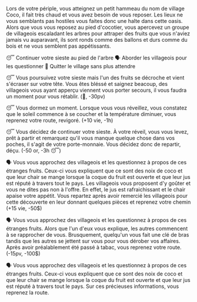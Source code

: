 Lors de votre périple, vous atteignez un petit hammeau du nom de village Coco, il fait très chaud et vous avez besoin de vous reposer. Les lieux ne vous semblants pas hostiles vous faites donc une halte dans cette oasis. Alors que vous vous reposez au pied d'cocotier, vous apercevez un groupe de villageois escaladant les arbres pour attraper des fruits que vous n'aviez jamais vu auparavant, ils sont ronds comme des ballons et durs comme du bois et ne vous semblent pas appétissants. 

😴 Continuer votre sieste au pied de l'arbre
🗣️ Aborder les villageois pour les questionner
🚶 Quitter le village sans plus attendre


😴 Vous poursuivez votre sieste mais l'un des fruits se décroche et vient s'écraser sur votre tête. Vous êtes bléssé et saignez beacoup, des villageois vous ayant apperçu viennent vous porter secours, il vous faudra un moment pour vous rétablir. (🤕, -30pv)

😴 Vous dormez un moment. Lorsque vous vous réveillez, vous constatez que le soleil commence à se coucher et la température diminuer, vous reprenez votre route, revigoré. (+10 vie, -1h)

😴 Vous décidez de continuer votre sieste. À votre réveil, vous vous levez, prêt à partir et remarquez qu'il vous manque quelque chose dans vos poches, il s'agit de votre porte-monnaie. Vous décidez donc de repartir, déçu. (-50 or, -3h 😴)

🗣️ Vous vous approchez des villageois et les questionnez à propos de ces étranges fruits. Ceux-ci vous expliquent que ce sont des noix de coco et que leur chair se mange lorsque la coque du fruit est ouverte et que leur jus est réputé à travers tout le pays. Les villageois vous proposent d'y goûter et vous ne dites pas non à l'offre. En effet, le jus est rafraichissant et le chair apaise votre appétit. Vous repartez après avoir remercié les villageois pour cette découverte en leur donnant quelques pièces et reprenez votre chemin (+15 vie, -50$)

🗣️ Vous vous approchez des villageois et les questionnez à propos de ces étranges fruits. Alors que l'un d'eux vous explique, les autres commencent à se rapprocher de vous. Brusquement, quelqu'un vous fait une clé de bras tandis que les autres se jettent sur vous pour vous dérober vos affaires. Après avoir préalablement été passé à tabac, vous reprenez votre route. (-15pv, -100$)

🗣️ Vous vous approchez des villageois et les questionnez à propos de ces étranges fruits. Ceux-ci vous expliquent que ce sont des noix de coco et que leur chair se mange lorsque la coque du fruit est ouverte et que leur jus est réputé à travers tout le pays. Sur ces précieuses informations, vous reprenez la route.
